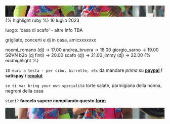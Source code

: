 ![amo noi](top.jpg)
{% highlight ruby %} 16 luglio 2023

luogo: 'casa di scafo' - altre info TBA

grigliate, concerti e dj in casa, amicxxxxxxx

noemi_romano (dj) -> 17.00
andrea_bruera -> 18.00
giorgio_sarno -> 19.00
SØVN b2b (dj finti) -> 20.00
scafo (dj) -> 21.00
jimmy (dj) -> 22.00
{% endhighlight %}

`10 euri a testa - per cibo, birrette, etc` da mandare *prima* su **[paypal](https://www.paypal.me/Scafesi) / satispay / [revolut](https://revolut.me/clodpheasant)**

`se ti va: bring your own specialità` torte salate, parmigiana della nonna, negroni della casa

`vieni?` **faccelo sapere compilando questo [form](https://forms.gle/JuHwHhs9XsiqurCD9)** 

![amo noi](below.jpg)
